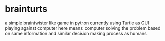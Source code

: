 # brainturts
a simple braintwister like game in python
currently using Turtle as GUI
playing against computer here means: computer solving the problem based on same information and similar decision making process as humans 
